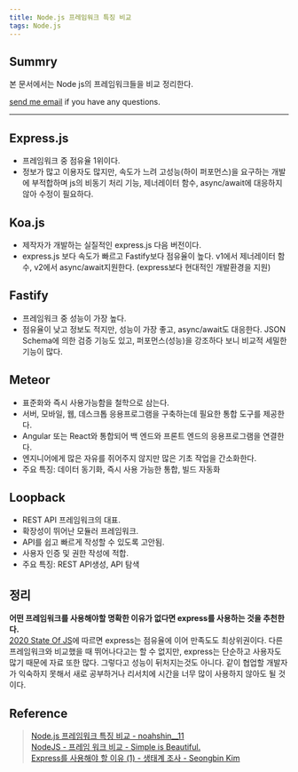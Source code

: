 ```yaml
---
title: Node.js 프레임워크 특징 비교
tags: Node.js
---
```


## Summry

본 문서에서는 Node js의 프레임워크들을 비교 정리한다.  

[send me email](mailto:jewel7492@gmail.com) if you have any questions.

<!--more-->

---

## Express.js

* 프레임워크 중 점유율 1위이다.
* 정보가 많고 이용자도 많지만, 속도가 느려 고성능(하이 퍼포먼스)을 요구하는 개발에 부적합하며 js의 비동기 처리 기능, 제너레이터 함수, async/await에 대응하지 않아 수정이 필요하다.  

## Koa.js

* 제작자가 개발하는 실질적인 express.js 다음 버전이다.
* express.js 보다 속도가 빠르고 Fastify보다 점유율이 높다. v1에서 제너레이터 함수, v2에서 async/await지원한다. (express보다 현대적인 개발환경을 지원)

## Fastify

* 프레임워크 중 성능이 가장 높다.
* 점유율이 낮고 정보도 적지만, 성능이 가장 좋고, async/await도 대응한다. JSON Schema에 의한 검증 기능도 있고, 퍼포먼스(성능)을 강조하다 보니 비교적 세밀한 기능이 많다.

## Meteor  

* 표준화와 즉시 사용가능함을 철학으로 삼는다.
* 서버, 모바일, 웹, 데스크톱 응용프로그램을 구축하는데 필요한 통합 도구를 제공한다.
* Angular 또는 React와 통합되어 백 엔드와 프론트 엔드의 응용프로그램을 연결한다.
* 엔지니어에게 많은 자유를 쥐어주지 않지만 많은 기초 작업을 간소화한다.
* 주요 특징: 데이터 동기화, 즉시 사용 가능한 통합, 빌드 자동화

## Loopback  

* REST API 프레임워크의 대표.
* 확장성이 뛰어난 모듈러 프레임워크.
* API를 쉽고 빠르게 작성할 수 있도록 고안됨.
* 사용자 인증 및 권한 작성에 적합.
* 주요 특징: REST API생성, API 탐색

## 정리

**어떤 프레임워크를 사용해야할 명확한 이유가 없다면 express를 사용하는 것을 추천한다.**  
[2020 State Of JS](https://2020.stateofjs.com/ko-KR/technologies/back-end-frameworks/)에 따르면 express는 점유율에 이어 만족도도 최상위권이다. 다른 프레임워크와 비교했을 때 뛰어나다고는 할 수 없지만, express는 단순하고 사용자도 많기 때문에 자료 또한 많다. 그렇다고 성능이 뒤처지는것도 아니다. 같이 협업할 개발자가 익숙하지 못해서 새로 공부하거나 리서치에 시간을 너무 많이 사용하지 않아도 될 것이다.

## Reference

> [Node.js 프레임워크 특징 비교 - noahshin__11](https://velog.io/@noahshin__11/Node.js-%ED%94%84%EB%A0%88%EC%9E%84%EC%9B%8C%ED%81%AC-%ED%8A%B9%EC%A7%95-%EB%B9%84%EA%B5%90)  
> [NodeJS - 프레임 워크 비교 - Simple is Beautiful.](https://smoh.tistory.com/203?category=694829)  
> [Express를 사용해야 할 이유 (1) - 생태계 조사 - Seongbin Kim](https://jsqna.com/ejs-1-why-express/)  